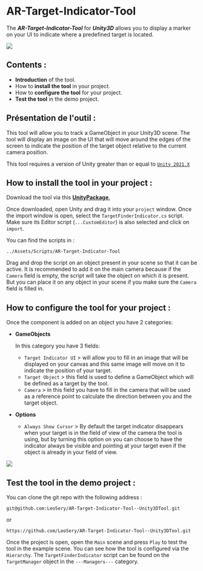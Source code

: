 # AR-Target-Indicator-Tool

The **_AR-Target-Indicator-Tool_** for **_Unity3D_** allows you to display a marker on your UI to indicate where a predefined target is located.

![](https://i.imgur.com/j5Bnf8c.gif)

## Contents :

- **Introduction** of the tool.
- How to **install the tool** in your project.
- How to **configure the tool** for your project.
- **Test the tool** in the demo project.

## Présentation de l'outil :

This tool will allow you to track a GameObject in your Unity3D scene. The tool will display an image on the UI that will move around the edges of the screen to indicate the position of the target object relative to the current camera position.

This tool requires a version of Unity greater than or equal to [`Unity 2021.X`](https://unity.com/releases/editor/archive)

## How to install the tool in your project :

Download the tool via this [**UnityPackage**.](https://github.com/LeoSery/AR-Target-Indicator-Tool--Unity3DTool/releases)

Once downloaded, open Unity and drag it into your `project` window. Once the import window is open, select the `TargetFinderIndicator.cs` script. Make sure its Editor script (`...CustomEditor`) is also selected and click on `import`.

You can find the scripts in :

```
../Assets/Scripts/AR-Target-Indicator-Tool
```

Drag and drop the script on an object present in your scene so that it can be active. It is recommended to add it on the main camera because if the `Camera` field is empty, the script will take the object on which it is present. But you can place it on any object in your scene if you make sure the `Camera` field is filled in.

## How to **configure the tool** for your project :

Once the component is added on an object you have 2 categories:

- **GameObjects**

  In this category you have 3 fields:

  - `Target Indicator UI` > will allow you to fill in an image that will be displayed on your canvas and this same image will move on it to indicate the position of your target.
  - `Target Object` > this field is used to define a GameObject which will be defined as a target by the tool.
  - `Camera` > in this field you have to fill in the camera that will be used as a reference point to calculate the direction between you and the target object.

- **Options**

  - `Always Show Cursor` > By default the target indicator disappears when your target is in the field of view of the camera the tool is using, but by turning this option on you can choose to have the indicator always be visible and pointing at your target even if the object is already in your field of view.

![](https://i.imgur.com/yaC8CzC.gif)

## Test the tool in the demo project :

You can clone the git repo with the following address :

```
git@github.com:LeoSery/AR-Target-Indicator-Tool--Unity3DTool.git
```

or

```
https://github.com/LeoSery/AR-Target-Indicator-Tool--Unity3DTool.git
```

Once the project is open, open the `Main` scene and press `Play` to test the tool in the example scene. You can see how the tool is configured via the `Hierarchy`. The `TargetFinderIndicator` script can be found on the `TargetManager` object in the `---Managers---` category.
